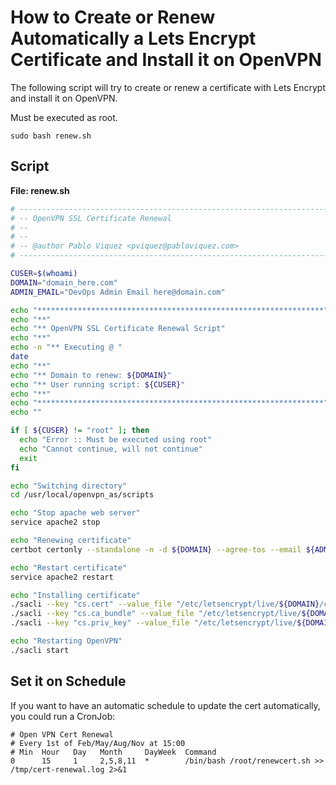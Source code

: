 # How to Create or Renew Automatically a Lets Encrypt Certificate and Install it on OpenVPN

The following script will try to create or renew a certificate with Lets Encrypt and install it on OpenVPN.

Must be executed as root.

````
sudo bash renew.sh
````

## Script

**File: renew.sh**
```bash
# -----------------------------------------------------------------------------
# -- OpenVPN SSL Certificate Renewal
# --
# --
# -- @author Pablo Viquez <pviquez@pabloviquez.com>
# -----------------------------------------------------------------------------

CUSER=$(whoami)
DOMAIN="domain_here.com"
ADMIN_EMAIL="DevOps Admin Email here@domain.com"

echo "****************************************************************"
echo "**"
echo "** OpenVPN SSL Certificate Renewal Script"
echo "**"
echo -n "** Executing @ "
date
echo "**"
echo "** Domain to renew: ${DOMAIN}"
echo "** User running script: ${CUSER}"
echo "**"
echo "****************************************************************"
echo ""

if [ ${CUSER} != "root" ]; then
  echo "Error :: Must be executed using root"
  echo "Cannot continue, will not continue"
  exit
fi

echo "Switching directory"
cd /usr/local/openvpn_as/scripts

echo "Stop apache web server"
service apache2 stop

echo "Renewing certificate"
certbot certonly --standalone -n -d ${DOMAIN} --agree-tos --email ${ADMIN_EMAIL}

echo "Restart certificate"
service apache2 restart

echo "Installing certificate"
./sacli --key "cs.cert" --value_file "/etc/letsencrypt/live/${DOMAIN}/cert.pem" ConfigPut
./sacli --key "cs.ca_bundle" --value_file "/etc/letsencrypt/live/${DOMAIN}/chain.pem" ConfigPut
./sacli --key "cs.priv_key" --value_file "/etc/letsencrypt/live/${DOMAIN}/privkey.pem" ConfigPut

echo "Restarting OpenVPN"
./sacli start

```

## Set it on Schedule

If you want to have an automatic schedule to update the cert automatically, you could run a CronJob:

```
# Open VPN Cert Renewal
# Every 1st of Feb/May/Aug/Nov at 15:00
# Min  Hour   Day   Month     DayWeek  Command
0      15     1     2,5,8,11  *        /bin/bash /root/renewcert.sh >> /tmp/cert-renewal.log 2>&1
```